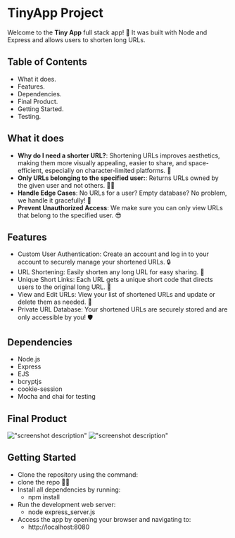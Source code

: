 # TinyApp Project

Welcome to the **Tiny App** full stack app! 🎉 It was built with Node and Express and allows users to shorten long URLs.

## Table of Contents

- What it does.
- Features.
- Dependencies.
- Final Product.
- Getting Started.
- Testing.

## What it does

- **Why do I need a shorter URL?**: Shortening URLs improves aesthetics, making them more visually appealing, easier to share, and space-efficient, especially on character-limited platforms. 💪
- **Only URLs belonging to the specified user:**: Returns URLs owned by the given user and not others. 🕵️‍♂️
- **Handle Edge Cases**: No URLs for a user? Empty database? No problem, we handle it gracefully! 🙌
- **Prevent Unauthorized Access**: We make sure you can only view URLs that belong to the specified user. 😎

## Features

- Custom User Authentication: Create an account and log in to your account to securely manage your shortened URLs. 🔒
- URL Shortening: Easily shorten any long URL for easy sharing. 🎯
- Unique Short Links: Each URL gets a unique short code that directs users to the original long URL. 🧩
- View and Edit URLs: View your list of shortened URLs and update or delete them as needed. 🔄
- Private URL Database: Your shortened URLs are securely stored and are only accessible by you! 🛡️

## Dependencies

- Node.js
- Express
- EJS
- bcryptjs
- cookie-session
- Mocha and chai for testing

## Final Product

!["screenshot description"](#)
!["screenshot description"](#)

## Getting Started

- Clone the repository using the command:
- clone the repo 💅🏻
- Install all dependencies by running:
  - npm install
- Run the development web server:
  - node express_server.js
- Access the app by opening your browser and navigating to:
  - http://localhost:8080
